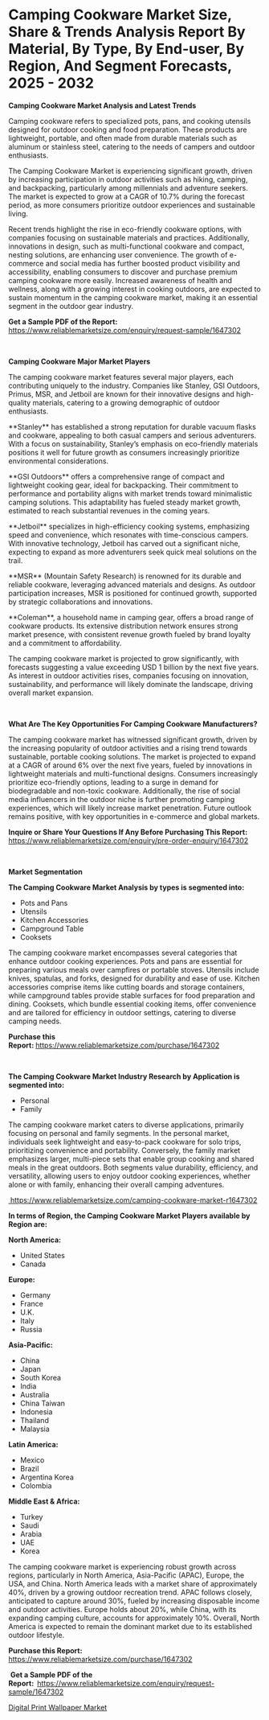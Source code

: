 <p><h1>Camping Cookware Market Size, Share & Trends Analysis Report By Material, By Type, By End-user, By Region, And Segment Forecasts, 2025 - 2032</h1></p><p><strong>Camping Cookware Market Analysis and Latest Trends</strong></p>
<p><p>Camping cookware refers to specialized pots, pans, and cooking utensils designed for outdoor cooking and food preparation. These products are lightweight, portable, and often made from durable materials such as aluminum or stainless steel, catering to the needs of campers and outdoor enthusiasts.</p><p>The Camping Cookware Market is experiencing significant growth, driven by increasing participation in outdoor activities such as hiking, camping, and backpacking, particularly among millennials and adventure seekers. The market is expected to grow at a CAGR of 10.7% during the forecast period, as more consumers prioritize outdoor experiences and sustainable living.</p><p>Recent trends highlight the rise in eco-friendly cookware options, with companies focusing on sustainable materials and practices. Additionally, innovations in design, such as multi-functional cookware and compact, nesting solutions, are enhancing user convenience. The growth of e-commerce and social media has further boosted product visibility and accessibility, enabling consumers to discover and purchase premium camping cookware more easily. Increased awareness of health and wellness, along with a growing interest in cooking outdoors, are expected to sustain momentum in the camping cookware market, making it an essential segment in the outdoor gear industry.</p></p>
<p><strong>Get a Sample PDF of the Report:&nbsp;</strong> <a href="https://www.reliablemarketsize.com/enquiry/request-sample/1647302?utm_campaign=2281&utm_medium=2&utm_source=Github&utm_content=ia&utm_term=05042025&utm_id=camping-cookware">https://www.reliablemarketsize.com/enquiry/request-sample/1647302</a></p>
<p>&nbsp;</p>
<p><strong>Camping Cookware Major Market Players</strong></p>
<p><p>The camping cookware market features several major players, each contributing uniquely to the industry. Companies like Stanley, GSI Outdoors, Primus, MSR, and Jetboil are known for their innovative designs and high-quality materials, catering to a growing demographic of outdoor enthusiasts.</p><p>**Stanley** has established a strong reputation for durable vacuum flasks and cookware, appealing to both casual campers and serious adventurers. With a focus on sustainability, Stanley’s emphasis on eco-friendly materials positions it well for future growth as consumers increasingly prioritize environmental considerations.</p><p>**GSI Outdoors** offers a comprehensive range of compact and lightweight cooking gear, ideal for backpacking. Their commitment to performance and portability aligns with market trends toward minimalistic camping solutions. This adaptability has fueled steady market growth, estimated to reach substantial revenues in the coming years.</p><p>**Jetboil** specializes in high-efficiency cooking systems, emphasizing speed and convenience, which resonates with time-conscious campers. With innovative technology, Jetboil has carved out a significant niche, expecting to expand as more adventurers seek quick meal solutions on the trail.</p><p>**MSR** (Mountain Safety Research) is renowned for its durable and reliable cookware, leveraging advanced materials and designs. As outdoor participation increases, MSR is positioned for continued growth, supported by strategic collaborations and innovations.</p><p>**Coleman**, a household name in camping gear, offers a broad range of cookware products. Its extensive distribution network ensures strong market presence, with consistent revenue growth fueled by brand loyalty and a commitment to affordability.</p><p>The camping cookware market is projected to grow significantly, with forecasts suggesting a value exceeding USD 1 billion by the next five years. As interest in outdoor activities rises, companies focusing on innovation, sustainability, and performance will likely dominate the landscape, driving overall market expansion.</p></p>
<p>&nbsp;</p>
<p><strong>What Are The Key Opportunities For Camping Cookware Manufacturers?</strong></p>
<p><p>The camping cookware market has witnessed significant growth, driven by the increasing popularity of outdoor activities and a rising trend towards sustainable, portable cooking solutions. The market is projected to expand at a CAGR of around 6% over the next five years, fueled by innovations in lightweight materials and multi-functional designs. Consumers increasingly prioritize eco-friendly options, leading to a surge in demand for biodegradable and non-toxic cookware. Additionally, the rise of social media influencers in the outdoor niche is further promoting camping experiences, which will likely increase market penetration. Future outlook remains positive, with key opportunities in e-commerce and global markets.</p></p>
<p><strong>Inquire or Share Your Questions If Any Before Purchasing This Report:</strong> <a href="https://www.reliablemarketsize.com/enquiry/pre-order-enquiry/1647302?utm_campaign=2281&utm_medium=2&utm_source=Github&utm_content=ia&utm_term=05042025&utm_id=camping-cookware">https://www.reliablemarketsize.com/enquiry/pre-order-enquiry/1647302</a></p>
<p>&nbsp;</p>
<p><strong>Market Segmentation</strong></p>
<p><strong>The Camping Cookware Market Analysis by types is segmented into:</strong></p>
<p><ul><li>Pots and Pans</li><li>Utensils</li><li>Kitchen Accessories</li><li>Campground Table</li><li>Cooksets</li></ul></p>
<p><p>The camping cookware market encompasses several categories that enhance outdoor cooking experiences. Pots and pans are essential for preparing various meals over campfires or portable stoves. Utensils include knives, spatulas, and forks, designed for durability and ease of use. Kitchen accessories comprise items like cutting boards and storage containers, while campground tables provide stable surfaces for food preparation and dining. Cooksets, which bundle essential cooking items, offer convenience and are tailored for efficiency in outdoor settings, catering to diverse camping needs.</p></p>
<p><strong>Purchase this Report:&nbsp;</strong><a href="https://www.reliablemarketsize.com/purchase/1647302?utm_campaign=2281&utm_medium=2&utm_source=Github&utm_content=ia&utm_term=05042025&utm_id=camping-cookware">https://www.reliablemarketsize.com/purchase/1647302</a></p>
<p>&nbsp;</p>
<p><strong>The Camping Cookware Market Industry Research by Application is segmented into:</strong></p>
<p><ul><li>Personal</li><li>Family</li></ul></p>
<p><p>The camping cookware market caters to diverse applications, primarily focusing on personal and family segments. In the personal market, individuals seek lightweight and easy-to-pack cookware for solo trips, prioritizing convenience and portability. Conversely, the family market emphasizes larger, multi-piece sets that enable group cooking and shared meals in the great outdoors. Both segments value durability, efficiency, and versatility, allowing users to enjoy outdoor cooking experiences, whether alone or with family, enhancing their overall camping adventures.</p></p>
<p><a href="https://www.reliablemarketsize.com/camping-cookware-market-r1647302?utm_campaign=2281&utm_medium=2&utm_source=Github&utm_content=ia&utm_term=05042025&utm_id=camping-cookware">&nbsp;https://www.reliablemarketsize.com/camping-cookware-market-r1647302</a></p>
<p><strong>In terms of Region, the Camping Cookware Market Players available by Region are:</strong></p>
<p>
    <p> <strong> North America: </strong>
        <ul>
            <li>United States</li>
            <li>Canada</li>
        </ul>
        </p> 
    <p> <strong> Europe: </strong>
        <ul>
            <li>Germany</li>
            <li>France</li>
            <li>U.K.</li>
            <li>Italy</li>
            <li>Russia</li>
        </ul>
        </p> 
    <p> <strong> Asia-Pacific: </strong>
        <ul>
            <li>China</li>
            <li>Japan</li>
            <li>South Korea</li>
            <li>India</li>
            <li>Australia</li>
            <li>China Taiwan</li>
            <li>Indonesia</li>
            <li>Thailand</li>
            <li>Malaysia</li>
        </ul>
        </p> 
    <p> <strong> Latin America: </strong>
        <ul>
            <li>Mexico</li>
            <li>Brazil</li>
            <li>Argentina Korea</li>
            <li>Colombia</li>
        </ul>
        </p> 
    <p> <strong> Middle East & Africa: </strong>
        <ul>
            <li>Turkey</li>
            <li>Saudi</li>
            <li>Arabia</li>
            <li>UAE</li>
            <li>Korea</li>
        </ul>
    </p>
    </p>
<p><p>The camping cookware market is experiencing robust growth across regions, particularly in North America, Asia-Pacific (APAC), Europe, the USA, and China. North America leads with a market share of approximately 40%, driven by a growing outdoor recreation trend. APAC follows closely, anticipated to capture around 30%, fueled by increasing disposable income and outdoor activities. Europe holds about 20%, while China, with its expanding camping culture, accounts for approximately 10%. Overall, North America is expected to remain the dominant market due to its established outdoor lifestyle.</p></p>
<p><strong>Purchase this Report: </strong><a href="https://www.reliablemarketsize.com/purchase/1647302?utm_campaign=2281&utm_medium=2&utm_source=Github&utm_content=ia&utm_term=05042025&utm_id=camping-cookware">https://www.reliablemarketsize.com/purchase/1647302</a></p>
<p>&nbsp;<strong>Get a Sample PDF of the Report:&nbsp;&nbsp;</strong><a href="https://www.reliablemarketsize.com/enquiry/request-sample/1647302?utm_campaign=2281&utm_medium=2&utm_source=Github&utm_content=ia&utm_term=05042025&utm_id=camping-cookware">https://www.reliablemarketsize.com/enquiry/request-sample/1647302</a></p>
<p><strong></strong></p>
<p><p><a href="https://github.com/gullattedenna/Market-Research-Report-List-1/blob/main/digital-print-wallpaper-market.md?utm_campaign=2281&utm_medium=2&utm_source=Github&utm_content=ia&utm_term=05042025&utm_id=camping-cookware">Digital Print Wallpaper Market</a></p></p>